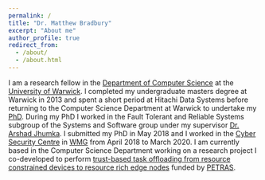 ```yaml
---
permalink: /
title: "Dr. Matthew Bradbury"
excerpt: "About me"
author_profile: true
redirect_from: 
  - /about/
  - /about.html
---
```


I am a research fellow in the [Department of Computer Science](https://warwick.ac.uk/fac/sci/dcs) at the [University of Warwick](https://warwick.ac.uk). I completed my undergraduate masters degree at Warwick in 2013 and spent a short period at Hitachi Data Systems before returning to the Computer Science Department at Warwick to undertake my [PhD](/projects/project-1-PhD/). During my PhD I worked in the Fault Tolerant and Reliable Systems subgroup of the Systems and Software group under my supervisor [Dr. Arshad Jhumka](http://www2.warwick.ac.uk/fac/sci/dcs/people/Arshad_Jhumka). I submitted my PhD in May 2018 and I worked in the [Cyber Security Centre](https://warwick.ac.uk/fac/sci/wmg/research/csc) in [WMG](https://warwick.ac.uk/fac/sci/wmg) from April 2018 to March 2020. I am currently based in the Computer Science Department working on a research project I co-developed to perform [trust-based task offloading from resource constrained devices to resource rich edge nodes](/projects/project-6-TEAM) funded by [PETRAS](https://petras-iot.org).

